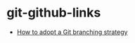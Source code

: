 # git-github-links

- [How to adopt a Git branching strategy](https://medium.freecodecamp.org/adopt-a-git-branching-strategy-ac729ff4f838)
